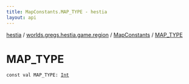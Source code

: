 ```yaml
---
title: MapConstants.MAP_TYPE - hestia
layout: api
---
```


<div class='api-docs-breadcrumbs'><a href="../../index.html">hestia</a> / <a href="../index.html">worlds.gregs.hestia.game.region</a> / <a href="index.html">MapConstants</a> / <a href="./-m-a-p_-t-y-p-e.html">MAP_TYPE</a></div>

# MAP_TYPE

<div class="signature"><code><span class="keyword">const</span> <span class="keyword">val </span><span class="identifier">MAP_TYPE</span><span class="symbol">: </span><a href="https://kotlinlang.org/api/latest/jvm/stdlib/kotlin/-int/index.html"><span class="identifier">Int</span></a></code></div>
